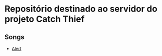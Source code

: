 # Repositório destinado ao servidor do projeto Catch Thief

## Songs

- [Alert](https://www.myinstants.com/pt/instant/alert-song-27223/)
